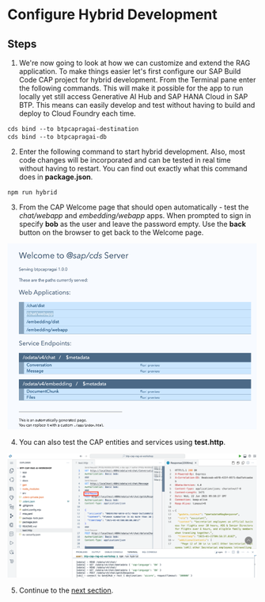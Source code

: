 # Configure Hybrid Development

## Steps

1. We're now going to look at how we can customize and extend the RAG application. To make things easier let's first configure our SAP Build Code CAP project for hybrid development. From the Terminal pane enter the following commands. This will make it possible for the app to run locally yet still access Generative AI Hub and SAP HANA Cloud in SAP BTP. This means can easily develop and test without having to build and deploy to Cloud Foundry each time.

```
cds bind --to btpcapragai-destination
cds bind --to btpcapragai-db
```

2. Enter the following command to start hybrid development. Also, most code changes will be incorporated and can be tested in real time without having to restart. You can find out exactly what this command does in **package.json**.
```
npm run hybrid
```

3. From the CAP Welcome page that should open automatically - test the *chat/webapp* and *embedding/webapp* apps. When prompted to sign in specify **bob** as the user and leave the password empty. Use the **back** button on the browser to get back to the Welcome page.

<img src="./images/05-welcome.png"/>

4. You can also test the CAP entities and services using **test.http**.

<img src="./images/05-testhttp.png"/>

5. Continue to the [next section](./06-AdaptSimilaritySearch.md).

